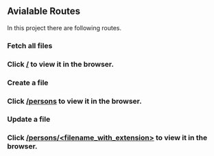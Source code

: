 ## Avialable Routes

In this project there are following routes.


### Fetch all files

### Click [/](http://localhost:3000/) to view it in the browser.



### Create a file
### Click [/persons](http://localhost:3000/persons) to view it in the browser.



### Update a file
### Click [/persons/<filename_with_extension>](http://localhost:3000/persons/<filenamewithextension>) to view it in the browser.
    

